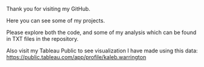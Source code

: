 Thank you for visiting my GitHub.

Here you can see some of my projects.

Please explore both the code, and some of my analysis which can be found in TXT files in the repository.

Also visit my Tableau Public to see visualization I have made using this data:
https://public.tableau.com/app/profile/kaleb.warrington

